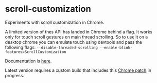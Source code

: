 # scroll-customization
Experiments with scroll customization in Chrome.

A limited version of thes API has landed in Chrome behind a flag. 
It works only for touch scroll gestures on main thread scrolling.
So to use it on a desktop chrome you can emulate touch using devtools and
pass the following flags: ```--disable-threaded-scrolling --enable-blink-features=ScrollCustomization```

Documentation is [here](https://docs.google.com/a/chromium.org/document/d/1VnvAqeWFG9JFZfgG5evBqrLGDZYRE5w6G5jEDORekPY/edit?pli=1#heading=h.kd0gtwwz5bf9).

Latest version requires a custom build that includes this [Chrome patch](https://codereview.chromium.org/850443002/) in progress.

